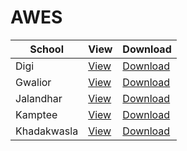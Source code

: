 # AWES

| School | View | Download |
| ------------ | ------------- | ------------- |
| Digi | [View](https://github.com/vishalnagda1/awes/blob/main/dighi/aps-digi.pdf) | [Download](https://github.com/vishalnagda1/awes/raw/main/dighi/aps-digi.pdf) |
| Gwalior | [View](https://github.com/vishalnagda1/awes/blob/main/gwalior/aps-gwalior.pdf) | [Download](https://github.com/vishalnagda1/awes/raw/main/gwalior/aps-gwalior.pdf) |
| Jalandhar | [View](https://github.com/vishalnagda1/awes/blob/main/jalandhar/aps-jalandhar.pdf) | [Download](https://github.com/vishalnagda1/awes/raw/main/jalandhar/aps-jalandhar.pdf) |
| Kamptee | [View](https://github.com/vishalnagda1/awes/blob/main/kamptee/aps-kamptee.pdf) | [Download](https://github.com/vishalnagda1/awes/raw/main/kamptee/aps-kamptee.pdf) |
| Khadakwasla | [View](https://github.com/vishalnagda1/awes/blob/main/khadakwasla/aps-khadakwasla.pdf) | [Download](https://github.com/vishalnagda1/awes/raw/main/khadakwasla/aps-khadakwasla.pdf) |

<br />
